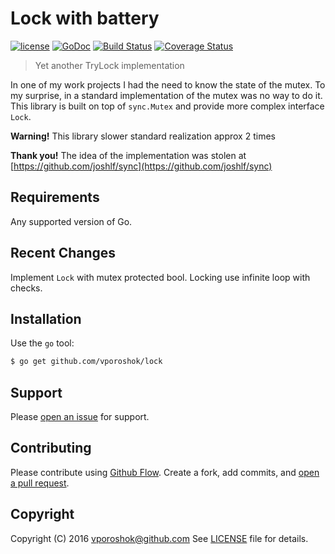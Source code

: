# Lock with battery

[![license](http://img.shields.io/badge/license-MIT-blue.svg)](https://raw.githubusercontent.com/vporoshok/lock/master/LICENSE)
[![GoDoc](http://godoc.org/github.com/vporoshok/lock?status.png)](http://godoc.org/github.com/vporoshok/lock)
[![Build Status](https://travis-ci.org/vporoshok/lock.svg?branch=master)](https://travis-ci.org/vporoshok/lock)
[![Coverage Status](https://coveralls.io/repos/github/vporoshok/lock/badge.svg?branch=master)](https://coveralls.io/github/vporoshok/lock?branch=master)

> Yet another TryLock implementation

In one of my work projects I had the need to know the state of the mutex. To my surprise, in a standard implementation of the mutex was no way to do it. This library is built on top of `sync.Mutex` and provide more complex interface `Lock`.
  
**Warning!** This library slower standard realization approx 2 times
 
**Thank you!** The idea of the implementation was stolen at [https://github.com/joshlf/sync](https://github.com/joshlf/sync)

## Requirements

Any supported version of Go.

## Recent Changes

Implement `Lock` with mutex protected bool. Locking use infinite loop with checks.

## Installation

Use the `go` tool:
```sh
$ go get github.com/vporoshok/lock
```

## Support

Please [open an issue](https://github.com/vporoshok/lock/issues/new) for support.

## Contributing

Please contribute using [Github Flow](https://guides.github.com/introduction/flow/). Create a fork, add commits, and [open a pull request](https://github.com/vporoshok/lock/compare/).

## Copyright

Copyright (C) 2016 vporoshok@github.com
See [LICENSE](https://github.com/vporoshok/lock/tree/master/LICENSE)
file for details.
